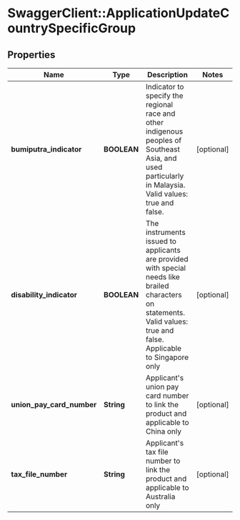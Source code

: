 # SwaggerClient::ApplicationUpdateCountrySpecificGroup

## Properties
Name | Type | Description | Notes
------------ | ------------- | ------------- | -------------
**bumiputra_indicator** | **BOOLEAN** | Indicator to specify the regional race and other indigenous peoples of Southeast Asia, and used particularly in Malaysia. Valid values: true and false. | [optional] 
**disability_indicator** | **BOOLEAN** | The instruments issued to applicants are provided with special needs like brailed characters on statements. Valid values: true and false. Applicable to Singapore only | [optional] 
**union_pay_card_number** | **String** | Applicant&#x27;s union pay card number to link the product and applicable to China only | [optional] 
**tax_file_number** | **String** | Applicant&#x27;s tax file number to link the product and applicable to Australia only | [optional] 

